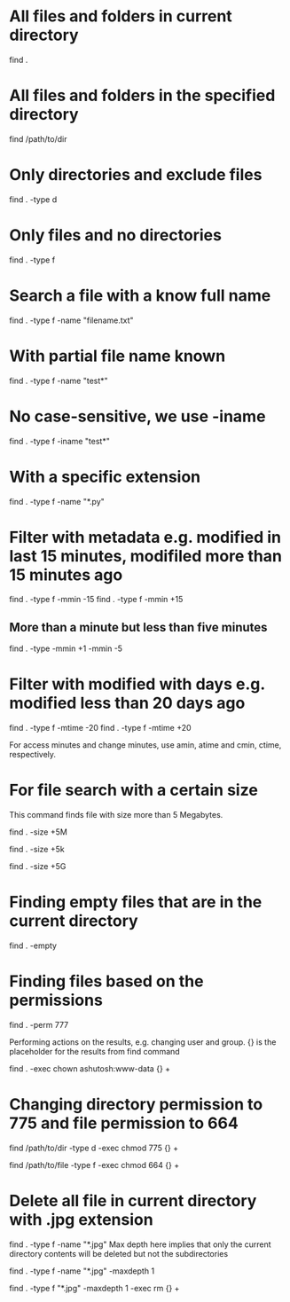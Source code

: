 # All files and folders in current directory

find .

# All files and folders in the specified directory

find /path/to/dir

# Only directories and exclude files

find . -type d

# Only files and no directories

find . -type f

# Search a file with a know full name

find . -type f -name "filename.txt"

# With partial file name known

find . -type f -name "test*"
# No case-sensitive, we use -iname
find . -type f -iname "test*"

# With a specific extension

find . -type f -name "*.py"

# Filter with metadata e.g. modified in last 15 minutes, modifiled more than 15 minutes ago

find . -type f -mmin -15
find . -type f -mmin +15

## More than a minute but less than five minutes
find . -type -mmin +1 -mmin -5

# Filter with modified with days e.g. modified less than 20 days ago

find . -type f -mtime -20
find . -type f -mtime +20

For access minutes and change minutes, use amin, atime and cmin, ctime, respectively.

# For file search with a certain size

This command finds file with size more than 5 Megabytes.

find . -size +5M

find . -size +5k

find . -size +5G

# Finding empty files that are in the current directory

find . -empty

# Finding files based on the permissions

find . -perm 777

Performing actions on the results, e.g. changing user and group. {} is the placeholder for the results from find command

find . -exec chown ashutosh:www-data {} +

# Changing directory permission to 775 and file permission to 664

find /path/to/dir -type d -exec chmod 775 {} +

find /path/to/file -type f -exec chmod 664 {} +

# Delete all file in current directory with .jpg extension

find . -type f -name "*.jpg" 
Max depth here implies that only the current directory contents will be deleted but not the subdirectories

find . -type f -name "*.jpg"  -maxdepth 1 

find . -type f "*.jpg" -maxdepth 1 -exec rm {} +






